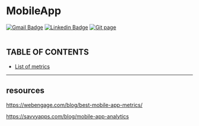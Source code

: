 # MobileApp
[![Gmail Badge](https://img.shields.io/badge/Gmail-d14836?style=flat-square&logo=Gmail&logoColor=white&link=mailto:reejugn.kim@gmail.com)](mailto:reejung.kim@gmail.com) 
[![Linkedin Badge](https://img.shields.io/badge/-LinkedIn-blue?style=flat-square&logo=Linkedin&logoColor=white&link=www.linkedin.com/in/reejungkim/)](https://www.linkedin.com/in/reejungkim/) 
[![Git page](http://img.shields.io/badge/-Portfolio-black?style=flat-square&logo=github&link=https://reejungkim.github.io/)](https://reejungkim.github.io/)
<br></br>


<!--
### Metrics for Acquisition
| Metrics  | Definition | Formula |
| ---      | ---       | -----|
| <ul><li>Cost Per Install (CPI)</li><li>Cost of Acquiring a Customer (CAC)</li></ul> | avg money spend on every download | Total marketing cost / total acquired users|
| Customer Lifetime Value (CLTV) | the amt of mone you expect to make form your user till the time they continue to buy from you | 
-->

## TABLE OF CONTENTS
- [List of metrics](https://github.com/reejungkim/MobileApp/wiki/LIST-OF-METRICS)









---
## resources

https://webengage.com/blog/best-mobile-app-metrics/

https://savvyapps.com/blog/mobile-app-analytics
